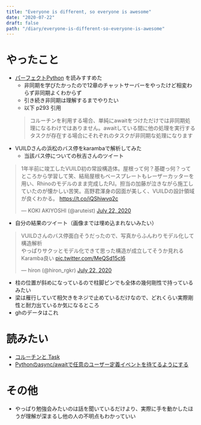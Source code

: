```yaml
---
title: "Everyone is different, so everyone is awesome"
date: "2020-07-22"
draft: false
path: "/diary/everyone-is-different-so-everyone-is-awesome"
---
```


# やったこと

+ [パーフェクトPython](https://www.amazon.co.jp/dp/B088YKVD3Z/ref=dp-kindle-redirect?_encoding=UTF8&btkr=1) を読みすすめた
  + 非同期を学びたかったので12章のチャットサーバーをやったけど相変わらず非同期よくわからず
  + 引き続き非同期は理解するまでやりたい
  + 以下 p293 引用
  > コルーチンを利用する場合、単純にawaitをつけただけでは非同期処理になるわけではありません。awaitしている間に他の処理を実行するタスクが存在する場合にそれぞれのタスクが非同期な処理になります
+ VUILDさんの浜松のバス停をkarambaで解析してみた
  + 当該バス停についての秋吉さんのツイート
<blockquote class="twitter-tweet"><p lang="ja" dir="ltr">1年半前に竣工したVUILD初の常設構造体。屋根って何？基礎っ何？ってところから学習して笑、結局屋根もベースプレートもレーザーカッターを用い、Rhinoのモデルのまま完成したPJ。担当の加藤が泣きながら施工していたのが懐かしい苦笑。高野君渾身の図面が美しく、VUILDの設計領域が良くわかる。 <a href="https://t.co/iQShiwvq2c">https://t.co/iQShiwvq2c</a></p>&mdash; KOKI AKIYOSHI (@aruteist) <a href="https://twitter.com/aruteist/status/1285828095740506113?ref_src=twsrc%5Etfw">July 22, 2020</a></blockquote> <script async src="https://platform.twitter.com/widgets.js" charset="utf-8"></script>
  
  + 自分の結果のツイート（画像までは埋め込まれないみたい）
  <blockquote class="twitter-tweet"><p lang="ja" dir="ltr">VUILDさんのバス停面白そうだったので、写真からふんわりモデル化して構造解析<br>やっぱりサクッとモデル化できて思った構造が成立してそうか見れるKaramba良い <a href="https://t.co/MeQSd15cI6">pic.twitter.com/MeQSd15cI6</a></p>&mdash; hiron (@hiron_rgkr) <a href="https://twitter.com/hiron_rgkr/status/1285939421930373120?ref_src=twsrc%5Etfw">July 22, 2020</a></blockquote> <script async src="https://platform.twitter.com/widgets.js" charset="utf-8"></script>
  
  + 柱の位置が斜めになっているので柱脚ピンでも全体の幾何剛性で持っているみたい
  + 梁は雁行していて相欠きをネジで止めているだけなので、どれくらい実際剛性と耐力出ているか気になるところ
  + ghのデータはこれ

# 読みたい

+ [コルーチンと Task](https://docs.python.org/ja/3/library/asyncio-task.html)
+ [Pythonのasync/awaitで任意のユーザー定義イベントを待てるようにする](https://qiita.com/yohm/items/979d84067d53cf20198b)
  
# その他

+ やっぱり勉強会みたいのは話を聞いているだけより、実際に手を動かしたほうが理解が深まるし他の人の不明点もわかっていい